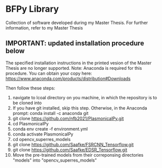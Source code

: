 # BFPy Library
Collection of software developed during my Master Thesis.
For further information, refer to my Master Thesis

## IMPORTANT: updated installation procedure below

The specified installation instructions in the printed vesion of the Master Thesis are no longer supported.
Note: Anaconda is required for this procedure. You can obtain your copy here: https://www.anaconda.com/products/distribution#Downloads

Then follow these steps:

1. navigate to lcoal directory on you machine, in which the repository is to be cloned into
2. If you have git installed, skip this step. Otherwise, in the Anaconda prompt: conda install -c anaconda git
4. git clone https://github.com/nfb2021/PlasmonicalPy.git
5. cd PlasmonicalPy
6. conda env create -f environment.yml
7. conda activate PlasmonicalPy
8. cd opencv_superres_models
9. git clone https://github.com/Saafke/FSRCNN_Tensorflow.git
10. git clone https://github.com/Saafke/EDSR_Tensorflow.git
11. Move the pre-trained models from their correponsing directories "models" into "opencv_superres_models"
